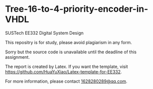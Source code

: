 # Tree-16-to-4-priority-encoder-in-VHDL
SUSTech EE332 Digital System Design 

This repositry is for study, please avoid plagiarism in any form.

Sorry but the source code is unavailable until the deadline of this assignment. 

The report is created by Latex. If you want the template, visit https://github.com/HuaYuXiao/Latex-template-for-EE332.

For more information, please contact 1628280289@qq.com.
